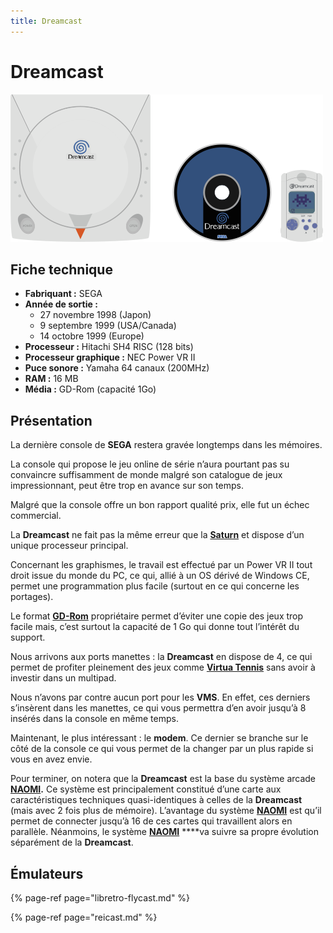 ```yaml
---
title: Dreamcast
---
```


# Dreamcast

![](./dreamcast/image%20%28158%29.png)

## Fiche technique

* **Fabriquant :** SEGA
* **Année de sortie :**
  * 27 novembre 1998 \(Japon\)
  * 9 septembre 1999 \(USA/Canada\)
  * 14 octobre 1999 \(Europe\)
* **Processeur :** Hitachi SH4 RISC \(128 bits\)
* **Processeur graphique :** NEC Power VR II 
* **Puce sonore :** Yamaha 64 canaux \(200MHz\)
* **RAM :** 16 MB
* **Média :** GD-Rom \(capacité 1Go\)

## Présentation

La dernière console de **SEGA** restera gravée longtemps dans les mémoires.

La console qui propose le jeu online de série n’aura pourtant pas su convaincre suffisamment de monde malgré son catalogue de jeux impressionnant, peut être trop en avance sur son temps.

Malgré que la console offre un bon rapport qualité prix, elle fut un échec commercial.

La **Dreamcast** ne fait pas la même erreur que la [**Saturn**](/fr/emulateurs/consoles-de-salon/saturn) et dispose d’un unique processeur principal.

Concernant les graphismes, le travail est effectué par un Power VR II tout droit issue du monde du PC, ce qui, allié à un OS dérivé de Windows CE, permet une programmation plus facile \(surtout en ce qui concerne les portages\).

Le format [**GD-Rom**](https://fr.wikipedia.org/wiki/GD-ROM) propriétaire permet d’éviter une copie des jeux trop facile mais, c’est surtout la capacité de 1 Go qui donne tout l’intérêt du support.

Nous arrivons aux ports manettes : la **Dreamcast** en dispose de 4, ce qui permet de profiter pleinement des jeux comme [**Virtua Tennis**](https://fr.wikipedia.org/wiki/Virtua_Tennis) sans avoir à investir dans un multipad.

Nous n’avons par contre aucun port pour les **VMS**. En effet, ces derniers s’insèrent dans les manettes, ce qui vous permettra d’en avoir jusqu’à 8 insérés dans la console en même temps.

Maintenant, le plus intéressant : le **modem**. Ce dernier se branche sur le côté de la console ce qui vous permet de la changer par un plus rapide si vous en avez envie. 

Pour terminer, on notera que la **Dreamcast** est la base du système arcade [**NAOMI**](/fr/emulateurs/arcade/naomi)**.** Ce système est principalement constitué d’une carte aux caractéristiques techniques quasi-identiques à celles de la **Dreamcast** \(mais avec 2 fois plus de mémoire\). L’avantage du système [**NAOMI**](/fr/emulateurs/arcade/naomi) est qu’il permet de connecter jusqu’à 16 de ces cartes qui travaillent alors en parallèle. Néanmoins, le système [**NAOMI**](/fr/emulateurs/arcade/naomi) ****va suivre sa propre évolution séparément de la **Dreamcast**.

## Émulateurs

{% page-ref page="libretro-flycast.md" %}

{% page-ref page="reicast.md" %}


